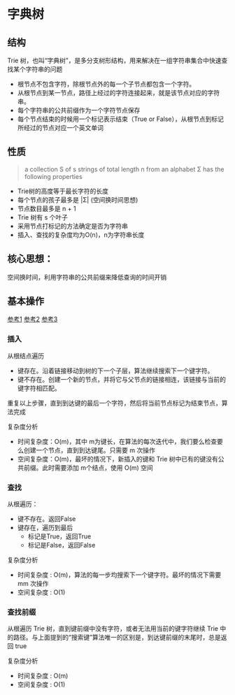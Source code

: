 # 字典树

## 结构
Trie 树，也叫“字典树”，是多分支树形结构，用来解决在一组字符串集合中快速查找某个字符串的问题

- 根节点不包含字符，除根节点外的每一个子节点都包含一个字符。
- 从根节点到某一节点，路径上经过的字符连接起来，就是该节点对应的字符串。
- 每个字符串的公共前缀作为一个字符节点保存
- 每个节点结束的时候用一个标记表示结束（True or False），从根节点到标记所经过的节点对应一个英文单词

## 性质

> a collection S of s strings of total length n from an alphabet Σ has the following properties

- Trie树的高度等于最长字符的长度
- 每个节点的孩子最多是 |Σ| (空间换时间思想)
- 节点数目最多是 n + 1
- Trie 树有 s 个叶子
- 采用节点打标记的方法确定是否为字符串
- 插入、查找的复杂度均为O(n)，n为字符串长度

## 核心思想：
空间换时间，利用字符串的公共前缀来降低查询的时间开销

## 基本操作  
[参考1](https://zhuanlan.zhihu.com/p/57342852)
[参考2](https://www.jianshu.com/p/0353a95ccaa0)
[参考3](https://my.oschina.net/u/158589/blog/61037)

### 插入

从根结点遍历

- 键存在。沿着链接移动到树的下一个子层，算法继续搜索下一个键字符。
- 键不存在。创建一个新的节点，并将它与父节点的链接相连，该链接与当前的键字符相匹配。

重复以上步骤，直到到达键的最后一个字符，然后将当前节点标记为结束节点，算法完成

复杂度分析

- 时间复杂度：O(m)，其中 m为键长，在算法的每次迭代中，我们要么检查要么创建一个节点，直到到达键尾。只需要 m 次操作
- 空间复杂度：O(m)，最坏的情况下，新插入的键和 Trie 树中已有的键没有公共前缀。此时需要添加 m个结点，使用 O(m) 空间

### 查找

从根遍历：

- 键不存在。返回False
- 键存在，遍历到最后
    - 标记是True，返回True
    - 标记是False，返回False

复杂度分析

- 时间复杂度 : O(m)，算法的每一步均搜索下一个键字符。最坏的情况下需要 mm 次操作
- 空间复杂度 : O(1)

### 查找前缀

从根遍历 Trie 树，直到键前缀中没有字符，或者无法用当前的键字符继续 Trie 中的路径。与上面提到的“搜索键”算法唯一的区别是，到达键前缀的末尾时，总是返回 true

复杂度分析

- 时间复杂度 : O(m)
- 空间复杂度 : O(1)

